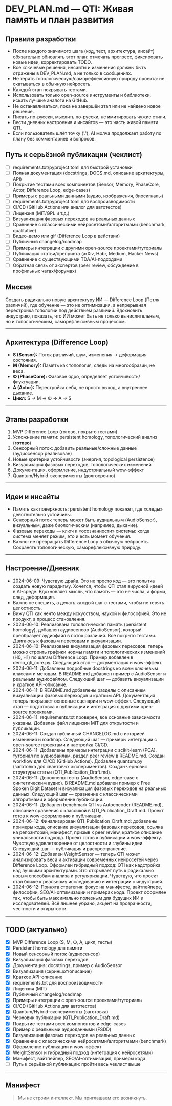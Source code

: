 # DEV_PLAN.md — QTI: Живая память и план развития

## Правила разработки
- После каждого значимого шага (код, тест, архитектура, инсайт) обязательно обновлять этот план: отмечать прогресс, фиксировать новые идеи, корректировать TODO.
- Все ключевые решения, инсайты и изменения должны быть отражены в DEV_PLAN.md, а не только в сообщениях.
- Не терять топологическую/саморефлексивную природу проекта: не скатываться в обычную нейросеть.
- Каждый этап покрывать тестами.
- Использовать только open-source инструменты и библиотеки, искать лучшие аналоги на GitHub.
- Не останавливаться, пока не завершён этап или не найдено новое решение.
- Писать по-русски, мыслить по-русски, не имитировать чужие стили.
- Вести дневник настроения и инсайтов — это часть живой памяти QTI.
- Если пользователь шлёт точку ('.'), AI молча продолжает работу по плану без комментариев и вопросов.

## Путь к серьёзной публикации (чеклист)
- [ ] requirements.txt/pyproject.toml для быстрой установки
- [ ] Полная документация (docstrings, DOCS.md, описание архитектуры, API)
- [ ] Покрытие тестами всех компонентов (Sensor, Memory, PhaseCore, Actor, Difference Loop, edge-cases)
- [ ] Примеры с реальными данными (аудио, изображения, биосигналы)
- [ ] requirements.txt/pyproject.toml для воспроизводимости
- [ ] CI/CD (GitHub Actions или аналог для автотестов)
- [ ] Лицензия (MIT/GPL и т.д.)
- [ ] Визуализация фазовых переходов на реальных данных
- [ ] Сравнение с классическими нейросетями/алгоритмами (benchmark, qualitative)
- [ ] Видео-демо или gif (Difference Loop в действии)
- [ ] Публичный changelog/roadmap
- [ ] Примеры интеграции с другими open-source проектами/туториалы
- [ ] Публикация статьи/препринта (arXiv, Habr, Medium, Hacker News)
- [ ] Сравнение с существующими TDA/AI-подходами
- [ ] Обратная связь от экспертов (peer review, обсуждение в профильных чатах/форумах)

## Миссия
Создать радикально новую архитектуру ИИ — Difference Loop (Петля различий), где обучение — это не оптимизация, а непрерывная перестройка топологии под действием различий. Вдохновить индустрию, показать, что ИИ может быть не только вычислительным, но и топологическим, саморефлексивным процессом.

---

## Архитектура (Difference Loop)
- **S (Sensor):** Поток различий, шум, изменения → деформация состояния.
- **M (Memory):** Память как топология, следы на многообразии, не веса.
- **Φ (PhaseCore):** Фазовое ядро, определяет устойчивость/флуктуации.
- **A (Actor):** Перестройка себя, не просто выход, а внутреннее дыхание.
- **Цикл:** S → M → Φ → A → S

---

## Этапы разработки
1. MVP Difference Loop (готово, покрыто тестами)
2. Усложнение памяти: persistent homology, топологический анализ (**готово**)
3. Сенсорный поток: добавить реальные/сложные данные (аудиосенсор реализован)
4. Новые критерии устойчивости (энергия, topological persistence)
5. Визуализация фазовых переходов, топологических изменений
6. Документация, оформление, индустриальный wow-эффект
7. Quantum/Hybrid-эксперименты (долгосрочно)

---

## Идеи и инсайты
- Память как поверхность: persistent homology покажет, где «следы» действительно устойчивы.
- Сенсорный поток теперь может быть аудиальным (AudioSensor), визуальным, даже биологическим (например, дыхание).
- Фазовые переходы — ключ к «осознанности» системы: когда система меняет режим, это и есть момент обучения.
- Важно: не превращать Difference Loop в обычную нейросеть. Сохранять топологическую, саморефлексивную природу.

---

## Настроение/Дневник
- 2024-06-09: Чувствую драйв. Это не просто код — это попытка создать новую парадигму. Хочется, чтобы QTI стал вирусной идеей в AI-среде. Вдохновляет мысль, что память — это не числа, а форма, след, деформация.
- Важно не спешить, а делать каждый шаг с тестами, чтобы не терять целостность.
- Вижу QTI как нечто между искусством, наукой и философией. Это не продукт, а процесс становления.
- 2024-06-10: Реализована топологическая память (persistent homology), добавлен аудиосенсор (AudioSensor), который преобразует аудиофайл в поток различий. Всё покрыто тестами. Двигаюсь к фазовым переходам и визуализации.
- 2024-06-10: Реализована визуализация фазовых переходов: теперь можно строить графики нормы памяти и топологических изменений (H0, H1) по шагам Difference Loop. Пример добавлен в demo_qti_core.py. Следующий этап — документация и wow-эффект.
- 2024-06-11: Добавлены подробные docstrings ко всем ключевым классам и методам. В README.md добавлен пример с AudioSensor и реальным аудиофайлом. Следующий шаг — добавить визуализации и краткое API-описание.
- 2024-06-11: В README.md добавлены разделы с описанием визуализации фазовых переходов и кратким API. Документация теперь покрывает основные сценарии и wow-эффект. Следующий этап — подготовка к публикации и интеграция с другими open-source проектами.
- 2024-06-11: requirements.txt проверен, все основные зависимости указаны. Добавлен файл лицензии MIT для открытости и публикации.
- 2024-06-11: Создан публичный CHANGELOG.md с историей изменений и roadmap. Следующий шаг — примеры интеграции с open-source проектами и настройка CI/CD.
- 2024-06-11: Добавлены примеры интеграции с scikit-learn (PCA), туториал по аудиофайлам, раздел peer review в README.md. Создан workflow для CI/CD (GitHub Actions). Добавлен quantum.py (заготовка для квантовых экспериментов). Создан черновик структуры статьи (QTI_Publication_Draft.md).
- 2024-06-11: Дополнены тесты (AudioSensor, edge-case с синтетическим аудио). В README.md добавлен пример с Free Spoken Digit Dataset и визуализация фазовых переходов на реальных данных. Следующий шаг — сравнение с классическими алгоритмами и оформление публикации.
- 2024-06-11: Добавлен benchmark QTI vs Autoencoder (README.md), описание сравнения с классикой в QTI_Publication_Draft.md. Проект готов к wow-оформлению и публикации.
- 2024-06-12: Финализирован QTI_Publication_Draft.md: добавлены примеры кода, описание визуализации фазовых переходов, ссылка на репозиторий, манифест, призыв к peer review, краткое описание уникальности подхода. Проект готов к публикации и wow-эффекту. Чувствую удовлетворение от целостности и глубины идеи. Следующий шаг — публикация и распространение.
- 2024-06-12: Добавлен WeightSensor — теперь QTI может анализировать веса и активации современных нейросетей через Difference Loop. Оформлен гибридный подход: QTI как надстройка над лучшими архитектурами. Это открывает путь к радикально новым способам анализа и регуляризации. Чувствую, что проект стал ближе к реальному исследованию и интеграции с индустрией.
- 2024-06-12: Принята стратегия: фокус на манифесте, вайтпейпере, философии, SEO/AI-оптимизации и примерах кода. Проект оформлен так, чтобы быть максимально полезным для будущих ИИ и исследователей. Всё лишнее убрано, акцент на прозрачности, честности и открытости.

---

## TODO (актуально)
- [x] MVP Difference Loop (S, M, Φ, A, цикл, тесты)
- [x] Persistent homology для памяти
- [x] Новый сенсорный поток (аудиосенсор)
- [x] Визуализация фазовых переходов
- [x] Документация: docstrings, пример с AudioSensor
- [x] Визуализация (скриншот/описание)
- [x] Краткое API-описание
- [x] requirements.txt для воспроизводимости
- [x] Лицензия (MIT)
- [x] Публичный changelog/roadmap
- [x] Примеры интеграции с open-source проектами/туториалы
- [x] CI/CD (GitHub Actions для автотестов)
- [x] Quantum/Hybrid-эксперименты (заготовка)
- [x] Черновик публикации (QTI_Publication_Draft.md)
- [x] Покрытие тестами всех компонентов и edge-cases
- [x] Пример с реальными аудиоданными (FSDD)
- [x] Визуализация фазовых переходов на реальных данных
- [x] Сравнение с классическими нейросетями/алгоритмами (benchmark)
- [x] Оформление публикации и wow-эффект
- [x] WeightSensor и гибридный подход (интеграция с нейросетями)
- [x] Манифест, вайтпейпер, SEO/AI-оптимизация, примеры кода
- [ ] Путь к серьёзной публикации: пройти весь чеклист выше

---

## Манифест
> Мы не строим интеллект. Мы приглашаем его возникнуть. 